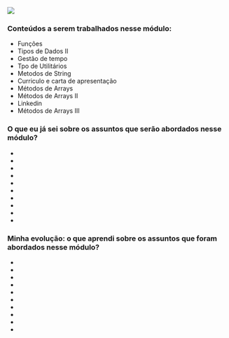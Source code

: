 ![](https://i.imgur.com/xG74tOh.png)

### Conteúdos a serem trabalhados nesse módulo:

- Funções
- Tipos de Dados II
- Gestão de tempo
- Tpo de Utilitários
- Metodos de String
- Curriculo e carta de apresentação
- Métodos de Arrays
- Métodos de Arrays II
- Linkedin
- Métodos de Arrays III
  

### O que eu já sei sobre os assuntos que serão abordados nesse módulo?


-
-
-
-
-
-
-
-
-
-

### Minha evolução: o que aprendi sobre os assuntos que foram abordados nesse módulo?



-
-
-
-
-
-
-
-
-
-
